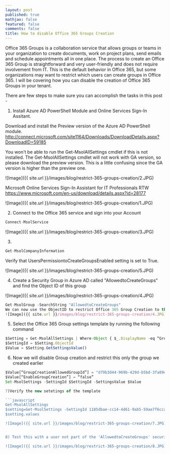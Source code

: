 ```yaml
---
layout: post
published: true
mathjax: false
featured: false
comments: false
title: How to disable Office 365 Groups Creation
---
```


Office 365 Groups is a collaboration service that allows groups or teams in your organization to create documents, work on project plans, send emails and schedule appointments all in one place. The process to create an Office 365 Group is straightforward and very user-friendly and does not require involvement from IT. 
This is the default behavior in Office 365, but some organizations may want to restrict which users can create groups in Office 365. I will be covering how you can disable the creation of Office 365 Groups in your tenant.

There are few steps to make sure you can accomplish the tasks in this post -

1) Install Azure AD PowerShell Module and Online Services Sign-In Assitant.

Download and install the Preview version of the Azure AD PowerShell module.
http://connect.microsoft.com/site1164/Downloads/DownloadDetails.aspx?DownloadID=59185

You won't be able to run the Get-MsolAllSettings cmdlet if this is not installed. The Get-MsolAllSettings cmdlet will not work with GA version, so please download the preview version. This is a little confusing since the GA version is higher than the preview one.


![Image]({{ site.url }}/images/blog/restrict-365-groups-creation/2.JPG)

Microsoft Online Services Sign-In Assistant for IT Professionals RTW
https://www.microsoft.com/en-us/download/details.aspx?id=28177

![Image]({{ site.url }}/images/blog/restrict-365-groups-creation/1.JPG)


2) Connect to the Office 365 service and sign into your Account

```javascript 
Connect-MsolService
```

![Image]({{ site.url }}/images/blog/restrict-365-groups-creation/3.JPG)

3)

```javascript
Get-MsolCompanyInformation
```

Verify that UsersPermissiontoCreateGroupsEnabled setting is set to True.

![Image]({{ site.url }}/images/blog/restrict-365-groups-creation/5.JPG)

4) Create a Security Group in Azure AD called "AllowedtoCreateGroups" and find the Object ID of this group

![Image]({{ site.url }}/images/blog/restrict-365-groups-creation/4.JPG)

```javascript
Get-MsolGroup -SearchString "AllowedtoCreateGroups"
We can now use the ObjectID to restrict Office 365 Group Creation to this group.
![Image]({{ site.url }}/images/blog/restrict-365-groups-creation/4.JPG)
```

5) Select the Office 365 Group settings template by running the following command

```javascript
$Setting = Get-MsolAllSettings | Where-Object { $_.DisplayName -eq “Group.Unified” }
$SettingId = $Setting.ObjectId
$Value = $Setting.GetSettingsValue()
```

6) Now we will disable Group creation and restrict this only the group we created earlier

```javascript
$Value[“GroupCreationAllowedGroupId”] = "d79b3d44-969b-429d-b5bd-3fa89e7ab7fd"
$Value[“EnableGroupCreation”] = “false”
Set-MsolSettings -SettingId $SettingId -SettingsValue $Value

7)Verify the new setetings of the template

```javascript
Get-MsolAllSettings
$setting=Get-MsolSettings -SettingId 1185dbae-cc14-4d61-9ab5-59ae7f6cca6b
$setting.values

![Image]({{ site.url }}/images/blog/restrict-365-groups-creation/7.JPG)


8) Test this with a user not part of the 'AllowedtoCreateGroups' security group and you should receive the following message

![Image]({{ site.url }}/images/blog/restrict-365-groups-creation/8.JPG)

